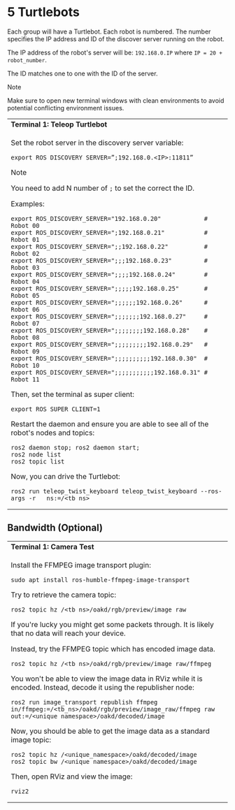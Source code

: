 # 5 Turtlebots

Each group will have a Turtlebot. Each robot is numbered. The number specifies the IP address and ID of the discover server running on the robot.

The IP address of the robot's server will be: `192.168.0.IP` where `IP = 20 + robot_number`.

The ID matches one to one with the ID of the server.

> [!NOTE]
> Make sure to open new terminal windows with clean environments to avoid potential conflicting environment issues.

<table>
<tr><td><b>Terminal 1: Teleop Turtlebot</b></td></tr>
<tr><td>

Set the robot server in the discovery server variable:
```
export ROS_DISCOVERY_SERVER=”;192.168.0.<IP>:11811”
```

> [!NOTE]
> You need to add N number of `;` to set the correct the ID.

Examples:
```
export ROS_DISCOVERY_SERVER="192.168.0.20"            # Robot 00
export ROS_DISCOVERY_SERVER=";192.168.0.21"           # Robot 01
export ROS_DISCOVERY_SERVER=";;192.168.0.22"          # Robot 02
export ROS_DISCOVERY_SERVER=";;;192.168.0.23"         # Robot 03
export ROS_DISCOVERY_SERVER=";;;;192.168.0.24"        # Robot 04
export ROS_DISCOVERY_SERVER=";;;;;192.168.0.25"       # Robot 05
export ROS_DISCOVERY_SERVER=";;;;;;192.168.0.26"      # Robot 06
export ROS_DISCOVERY_SERVER=";;;;;;;192.168.0.27"     # Robot 07
export ROS_DISCOVERY_SERVER=";;;;;;;;192.168.0.28"    # Robot 08
export ROS_DISCOVERY_SERVER=";;;;;;;;;192.168.0.29"   # Robot 09
export ROS_DISCOVERY_SERVER=";;;;;;;;;;192.168.0.30"  # Robot 10
export ROS_DISCOVERY_SERVER=";;;;;;;;;;;192.168.0.31" # Robot 11
```


Then, set the terminal as super client:
```
export ROS_SUPER_CLIENT=1
```

Restart the daemon and ensure you are able to see all of the robot's nodes and topics:
```
ros2 daemon stop; ros2 daemon start;
ros2 node list
ros2 topic list
```

Now, you can drive the Turtlebot:
```
ros2 run teleop_twist_keyboard teleop_twist_keyboard --ros-args -r __ns:=/<tb_ns>
```

</td></tr>
</table>

## Bandwidth (Optional)
<table>
<tr><td><b>Terminal 1: Camera Test</b></td></tr>
<tr><td>

Install the FFMPEG image transport plugin:
```
sudo apt install ros-humble-ffmpeg-image-transport
```

Try to retrieve the camera topic:
```
ros2 topic hz /<tb_ns>/oakd/rgb/preview/image_raw
```

If you're lucky you might get some packets through. It is likely that no data will reach your device.

Instead, try the FFMPEG topic which has encoded image data.
```
ros2 topic hz /<tb_ns>/oakd/rgb/preview/image_raw/ffmpeg
```

You won't be able to view the image data in RViz while it is encoded. Instead, decode it using the republisher node:
```
ros2 run image_transport republish ffmpeg in/ffmpeg:=/<tb_ns>/oakd/rgb/preview/image_raw/ffmpeg raw out:=/<unique_namespace>/oakd/decoded/image
```

Now, you should be able to get the image data as a standard image topic:
```
ros2 topic hz /<unique_namespace>/oakd/decoded/image
ros2 topic bw /<unique_namespace>/oakd/decoded/image
```

Then, open RViz and view the image:
```
rviz2
```

</td></tr>
</table>
